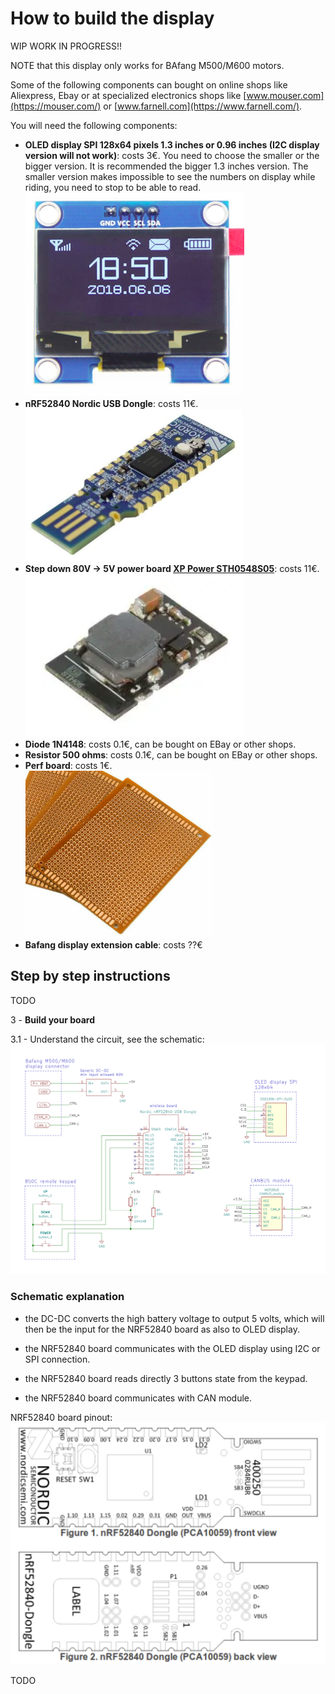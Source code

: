 # How to build the display

WIP WORK IN PROGRESS!!

NOTE that this display only works for BAfang M500/M600 motors.

Some of the following components can bought on online shops like Aliexpress, Ebay or at specialized electronics shops like [www.mouser.com](https://mouser.com/) or [www.farnell.com](https://www.farnell.com/).

You will need the following components:
* **OLED display SPI 128x64 pixels 1.3 inches or 0.96 inches (I2C display version will not work)**: costs 3€. You need to choose the smaller or the bigger version. It is recommended the bigger 1.3 inches version. The smaller version makes impossible to see the numbers on display while riding, you need to stop to be able to read.<br>
![](oled_display_1.3.png)<br>
* **nRF52840 Nordic USB Dongle**: costs 11€.<br>
![](NRF52840.png)<br>
* **Step down 80V -> 5V power board [XP Power STH0548S05](https://export.rsdelivers.com/product/xp-power/sth0548s05/xp-power-surface-mount-dc-dc-switching-regulator/1883365)**: costs 11€.<br>
![](dcdc.png)<br>
* **Diode 1N4148**: costs 0.1€, can be bought on EBay or other shops.<br>
* **Resistor 500 ohms**: costs 0.1€, can be bought on EBay or other shops.<br>
* **Perf board**: costs 1€.<br>
![](perfboard.jpg)<br>
* **Bafang  display extension cable**: costs ??€<br>

## Step by step instructions

TODO

3 - **Build your board**

3.1 - Understand the circuit, see the schematic:<br>
[![](schematic/schematic-Bafang_M500_M600.png)](schematic/schematic-Bafang_M500_M600.png)

### Schematic explanation

* the DC-DC converts the high battery voltage to output 5 volts, which will then be the input for the NRF52840 board as also to OLED display.

* the NRF52840 board communicates with the OLED display using I2C or SPI connection.

* the NRF52840 board reads directly 3 buttons state from the keypad.

* the NRF52840 board communicates with CAN module.

NRF52840 board pinout:
![Pinout](nordic_pinout.png)

TODO
